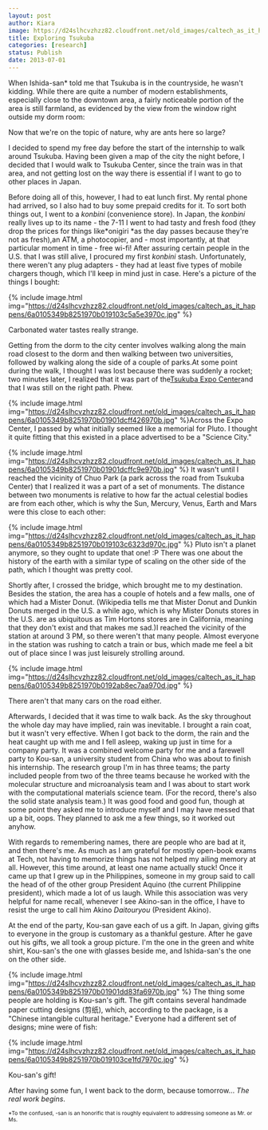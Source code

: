 ```yaml
---
layout: post
author: Kiara
image: https://d24slhcvzhzz82.cloudfront.net/old_images/caltech_as_it_happens/6a0105349b8251970b0192ab8e1007970d.jpg
title: Exploring Tsukuba
categories: [research]
status: Publish
date: 2013-07-01
---
```



When Ishida-san* told me that Tsukuba is in the countryside, he wasn't kidding. While there are quite a number of modern establishments, especially close to the downtown area, a fairly noticeable portion of the area is still farmland, as evidenced by the view from the window right outside my dorm room:
<div class="photo-caption caption-xid-6a0105349b8251970b0192ab8e1007970d" id="caption-xid-6a0105349b8251970b0192ab8e1007970d">Now that we're on the topic of nature, why are ants here so large?

I decided to spend my free day before the start of the internship to walk around Tsukuba. Having been given a map of the city the night before, I decided that I would walk to Tsukuba Center, since the train was in that area, and not getting lost on the way there is essential if I want to go to other places in Japan.

Before doing all of this, however, I had to eat lunch first. My rental phone had arrived, so I also had to buy some prepaid credits for it. To sort both things out, I went to a *konbini* (convenience store). In Japan, the *konbini* really lives up to its name - the 7-11 I went to had tasty and fresh food (they drop the prices for things like*onigiri *as the day passes because they're not as fresh),an ATM, a photocopier, and - most importantly, at that particular moment in time - free wi-fi! After assuring certain people in the U.S. that I was still alive, I procured my first *konbini* stash. Unfortunately, there weren't any plug adapters - they had at least five types of mobile chargers though, which I'll keep in mind just in case. Here's a picture of the things I bought:

{% include image.html img="https://d24slhcvzhzz82.cloudfront.net/old_images/caltech_as_it_happens/6a0105349b8251970b019103c5a5e3970c.jpg" %}<div class="photo-caption caption-xid-6a0105349b8251970b019103c5a5e3970c" id="caption-xid-6a0105349b8251970b019103c5a5e3970c">Carbonated water tastes really strange.

<span style="text-align: left;">Getting from the dorm to the city center involves walking along the main road closest to the dorm and then walking between two universities, followed by walking along the side of a couple of parks.At some point during the walk, I thought I was lost because there was suddenly a rocket; two minutes later, I realized that it was part of the<a href="https://www.ibarakiguide.jp/db_kanko/?type=en&amp;detail&amp;id=0800000000113" style="text-align: left;">Tsukuba Expo Center</a><span style="text-align: left;">and that I was still on the right path. Phew.


{% include image.html img="https://d24slhcvzhzz82.cloudfront.net/old_images/caltech_as_it_happens/6a0105349b8251970b01901dcff426970b.jpg" %}Across the Expo Center, I passed by what initially seemed like a memorial for Pluto. I thought it quite fitting that this existed in a place advertised to be a "Science City."


{% include image.html img="https://d24slhcvzhzz82.cloudfront.net/old_images/caltech_as_it_happens/6a0105349b8251970b01901dcffc9e970b.jpg" %}
It wasn't until I reached the vicinity of Chuo Park (a park across the road from Tsukuba Center) that I realized it was a part of a set of monuments. The distance between two monuments is relative to how far the actual celestial bodies are from each other, which is why the Sun, Mercury, Venus, Earth and Mars were this close to each other:


{% include image.html img="https://d24slhcvzhzz82.cloudfront.net/old_images/caltech_as_it_happens/6a0105349b8251970b019103c6323d970c.jpg" %}
Pluto isn't a planet anymore, so they ought to update that one! :P There was one about the history of the earth with a similar type of scaling on the other side of the path, which I thought was pretty cool.

Shortly after, I crossed the bridge, which brought me to my destination. Besides the station, the area has a couple of hotels and a few malls, one of which had a Mister Donut. (Wikipedia tells me that Mister Donut and Dunkin Donuts merged in the U.S. a while ago, which is why Mister Donuts stores in the U.S. are as ubiquitous as Tim Hortons stores are in California, meaning that they don't exist and that makes me sad.)I reached the vicinity of the station at around 3 PM, so there weren't that many people. Almost everyone in the station was rushing to catch a train or bus, which made me feel a bit out of place since I was just leisurely strolling around.<span style="text-align: center;">

{% include image.html img="https://d24slhcvzhzz82.cloudfront.net/old_images/caltech_as_it_happens/6a0105349b8251970b0192ab8ec7aa970d.jpg" %}<div class="photo-caption caption-xid-6a0105349b8251970b0192ab8ec7aa970d" id="caption-xid-6a0105349b8251970b0192ab8ec7aa970d">There aren't that many cars on the road either.

Afterwards, I decided that it was time to walk back. As the sky throughout the whole day may have implied, rain was inevitable. I brought a rain coat, but it wasn't very effective. When I got back to the dorm, the rain and the heat caught up with me and I fell asleep, waking up just in time for a company party. It was a combined welcome party for me and a farewell party to Kou-san, a university student from China who was about to finish his internship. The research group I'm in has three teams; the party included people from two of the three teams because he worked with the molecular structure and microanalysis team and I was about to start work with the computational materials science team. (For the record, there's also the solid state analysis team.) It was good food and good fun, though at some point they asked me to introduce myself and I may have messed that up a bit, oops. They planned to ask me a few things, so it worked out anyhow.

With regards to remembering names, there are people who are bad at it, and then there's me. As much as I am grateful for mostly open-book exams at Tech, not having to memorize things has not helped my ailing memory at all. However, this time around, at least one name actually stuck! Once it came up that I grew up in the Philippines, someone in my group said to call the head of of the other group President Aquino (the current Philippine president), which made a lot of us laugh. While this association was very helpful for name recall, whenever I see Akino-san in the office, I have to resist the urge to call him Akino *Daitouryou* (President Akino).

At the end of the party, Kou-san gave each of us a gift. In Japan, giving gifts to everyone in the group is customary as a thankful gesture. After he gave out his gifts, we all took a group picture. I'm the one in the green and white shirt, Kou-san's the one with glasses beside me, and Ishida-san's the one on the other side.


{% include image.html img="https://d24slhcvzhzz82.cloudfront.net/old_images/caltech_as_it_happens/6a0105349b8251970b01901dd83fa6970b.jpg" %}
The thing some people are holding is Kou-san's gift. The gift contains several handmade paper cutting designs (剪纸), which, according to the package, is a "Chinese intangible cultural heritage." Everyone had a different set of designs; mine were of fish:

{% include image.html img="https://d24slhcvzhzz82.cloudfront.net/old_images/caltech_as_it_happens/6a0105349b8251970b019103ce1fd7970c.jpg" %}<div class="photo-caption caption-xid-6a0105349b8251970b019103ce1fd7970c" id="caption-xid-6a0105349b8251970b019103ce1fd7970c">Kou-san's gift!

After having some fun, I went back to the dorm, because tomorrow... *The real work begins*.

<span style="font-size: 8pt;">*To the confused, -san is an honorific that is roughly equivalent to addressing someone as Mr. or Ms.

